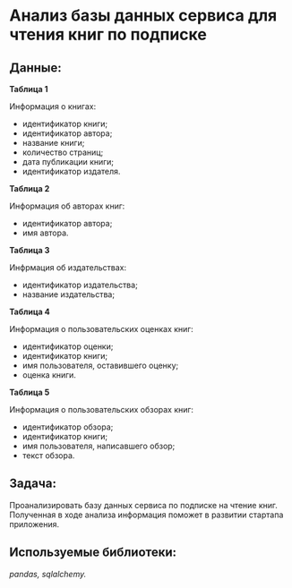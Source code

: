 # Анализ базы данных сервиса для чтения книг по подписке  

## Данные:  

**Таблица 1**

Информация о книгах:

- идентификатор книги;
- идентификатор автора;
- название книги;
- количество страниц;
- дата публикации книги;
- идентификатор издателя.

**Таблица 2**

Информация об авторах книг:

- идентификатор автора;
- имя автора.

**Таблица 3**

Инфрмация об издательствах:

- идентификатор издательства;
- название издательства;

**Таблица 4**

Информация о пользовательских оценках книг:

- идентификатор оценки;
- идентификатор книги;
- имя пользователя, оставившего оценку;
- оценка книги.

**Таблица 5**

Информация о пользовательских обзорах книг:

- идентификатор обзора;
- идентификатор книги;
- имя пользователя, написавшего обзор;
- текст обзора.

## Задача:  

Проанализировать базу данных сервиса по подписке на чтение книг. Полученная в ходе анализа информация поможет в развитии стартапа приложения.

## Используемые библиотеки:  

*pandas, sqlalchemy.*

